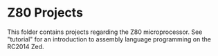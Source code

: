 # Z80 Projects

This folder contains projects regarding the Z80 microprocessor. See "tutorial" for an introduction to assembly language programming on the RC2014 Zed.
 
